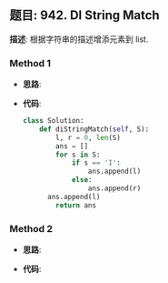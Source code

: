 ## 题目:  942. DI String Match

**描述**: 根据字符串的描述增添元素到 list. 

### Method 1

- **思路**:

  

- **代码**:

  ```python
  class Solution:
      def diStringMatch(self, S):
          l, r = 0, len(S)
          ans = []
          for s in S:
              if s == 'I':
                  ans.append(l)
              else:
                  ans.append(r)
       	ans.append(l)
          return ans
  ```


### Method 2

- **思路**:

  

- **代码**:

  ```python 
  
  ```

  

